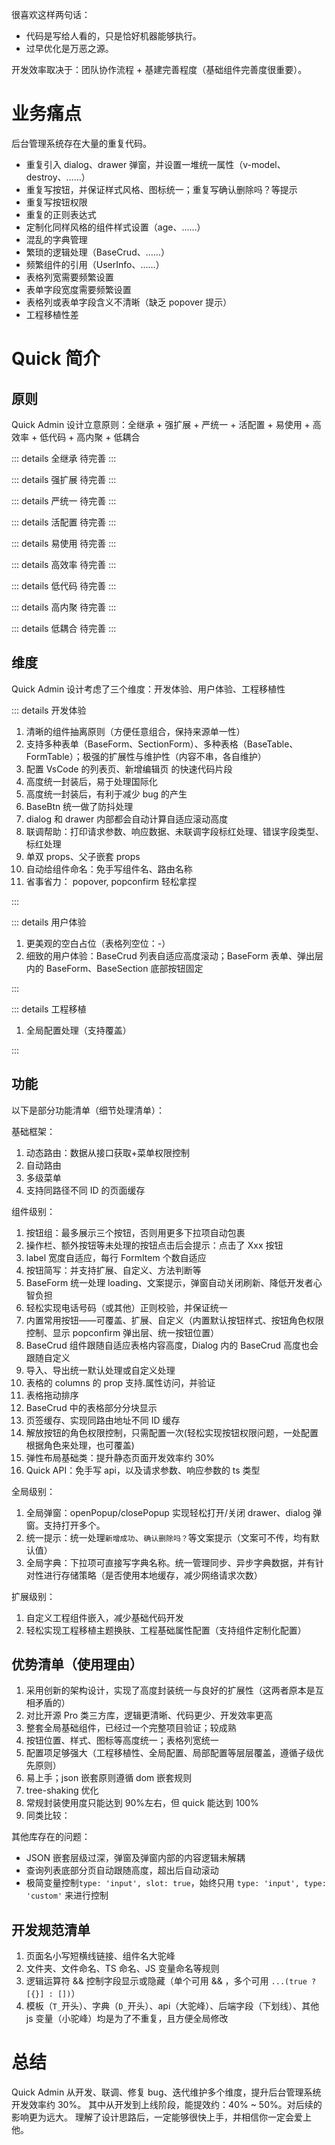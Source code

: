 很喜欢这样两句话：

- 代码是写给人看的，只是恰好机器能够执行。
- 过早优化是万恶之源。

开发效率取决于：团队协作流程 + 基建完善程度（基础组件完善度很重要）。

# 业务痛点

后台管理系统存在大量的重复代码。

- 重复引入 dialog、drawer 弹窗，并设置一堆统一属性（v-model、destroy、……）
- 重复写按钮，并保证样式风格、图标统一；重复写确认删除吗？等提示
- 重复写按钮权限
- 重复的正则表达式
- 定制化同样风格的组件样式设置（age、……）
- 混乱的字典管理
- 繁琐的逻辑处理（BaseCrud、……）
- 频繁组件的引用（UserInfo、……）
- 表格列宽需要频繁设置
- 表单字段宽度需要频繁设置
- 表格列或表单字段含义不清晰（缺乏 popover 提示）
- 工程移植性差

# Quick 简介

## 原则

Quick Admin 设计立意原则：全继承 + 强扩展 + 严统一 + 活配置 + 易使用 + 高效率 + 低代码 + 高内聚 + 低耦合

::: details 全继承
待完善
:::

::: details 强扩展
待完善
:::

::: details 严统一
待完善
:::

::: details 活配置
待完善
:::

::: details 易使用
待完善
:::

::: details 高效率
待完善
:::

::: details 低代码
待完善
:::

::: details 高内聚
待完善
:::

::: details 低耦合
待完善
:::

## 维度

Quick Admin 设计考虑了三个维度：开发体验、用户体验、工程移植性

::: details 开发体验

1. 清晰的组件抽离原则（方便任意组合，保持来源单一性）
2. 支持多种表单（BaseForm、SectionForm）、多种表格（BaseTable、FormTable）；极强的扩展性与维护性（内容不串，各自维护）
3. 配置 VsCode 的列表页、新增编辑页 的快速代码片段
4. 高度统一封装后，易于处理国际化
5. 高度统一封装后，有利于减少 bug 的产生
6. BaseBtn 统一做了防抖处理
7. dialog 和 drawer 内部都会自动计算自适应滚动高度
8. 联调帮助：打印请求参数、响应数据、未联调字段标红处理、错误字段类型、标红处理
9. 单双 props、父子嵌套 props
10. 自动给组件命名：免手写组件名、路由名称
11. 省事省力： popover, popconfirm 轻松拿捏

:::

::: details 用户体验

1. 更美观的空白占位（表格列空位：-）
2. 细致的用户体验：BaseCrud 列表自适应高度滚动；BaseForm 表单、弹出层内的 BaseForm、BaseSection 底部按钮固定

:::

::: details 工程移植

1. 全局配置处理（支持覆盖）

:::

## 功能

以下是部分功能清单（细节处理清单）：

基础框架：

1. 动态路由：数据从接口获取+菜单权限控制
2. 自动路由
3. 多级菜单
4. 支持同路径不同 ID 的页面缓存

组件级别：

1. 按钮组：最多展示三个按钮，否则用更多下拉项自动包裹
2. 操作栏、额外按钮等未处理的按钮点击后会提示：点击了 Xxx 按钮
3. label 宽度自适应，每行 FormItem 个数自适应
4. 按钮简写：并支持扩展、自定义、方法判断等
5. BaseForm 统一处理 loading、文案提示，弹窗自动关闭刷新、降低开发者心智负担
6. 轻松实现电话号码（或其他）正则校验，并保证统一
7. 内置常用按钮——可覆盖、扩展、自定义（内置默认按钮样式、按钮角色权限控制、显示 popconfirm 弹出层、统一按钮位置）
8. BaseCrud 组件跟随自适应表格内容高度，Dialog 内的 BaseCrud 高度也会跟随自定义
9. 导入、导出统一默认处理或自定义处理
10. 表格的 columns 的 prop 支持.属性访问，并验证
11. 表格拖动排序
12. BaseCrud 中的表格部分分块显示
13. 页签缓存、实现同路由地址不同 ID 缓存
14. 解放按钮的角色权限控制，只需配置一次(轻松实现按钮权限问题，一处配置根据角色来处理，也可覆盖)
15. 弹性布局基础类：提升静态页面开发效率约 30%
16. Quick API：免手写 api，以及请求参数、响应参数的 ts 类型

全局级别：

1. 全局弹窗：openPopup/closePopup 实现轻松打开/关闭 drawer、dialog 弹窗。支持打开多个。
2. 统一提示：统一处理`新增成功`、`确认删除吗？`等文案提示（文案可不传，均有默认值）
3. 全局字典：下拉项可直接写字典名称。统一管理同步、异步字典数据，并有针对性进行存储策略（是否使用本地缓存，减少网络请求次数）

扩展级别：

1. 自定义工程组件嵌入，减少基础代码开发
2. 轻松实现工程移植主题换肤、工程基础属性配置（支持组件定制化配置）

## 优势清单（使用理由）

1. 采用创新的架构设计，实现了高度封装统一与良好的扩展性（这两者原本是互相矛盾的）
2. 对比开源 Pro 类三方库，逻辑更清晰、代码更少、开发效率更高
3. 整套全局基础组件，已经过一个完整项目验证；较成熟
4. 按钮位置、样式、图标等高度统一；表格列宽统一
5. 配置项足够强大（工程移植性、全局配置、局部配置等层层覆盖，遵循子级优先原则）
6. 易上手；json 嵌套原则遵循 dom 嵌套规则
7. tree-shaking 优化
8. 常规封装使用度只能达到 90%左右，但 quick 能达到 100%
9. 同类比较：

其他库存在的问题：

- JSON 嵌套层级过深，弹窗及弹窗内部的内容逻辑未解耦
- 查询列表底部分页自动跟随高度，超出后自动滚动
- 极简变量控制`type: 'input', slot: true`，始终只用 `type: 'input', type: 'custom'` 来进行控制

## 开发规范清单

1. 页面名小写短横线链接、组件名大驼峰
2. 文件夹、文件命名、TS 命名、JS 变量命名等规则
3. 逻辑运算符 && 控制字段显示或隐藏（单个可用 && ，多个可用 `...(true ? [{}] : [])`）
4. 模板（`T_`开头）、字典（`D_`开头）、api（大驼峰）、后端字段（下划线）、其他 js 变量（小驼峰）均是为了不重复，且方便全局修改

# 总结

Quick Admin 从开发、联调、修复 bug、迭代维护多个维度，提升后台管理系统开发效率约 30%。
其中从开发到上线阶段，能提效约：40% ~ 50%。对后续的影响更为远大。
理解了设计思路后，一定能够很快上手，并相信你一定会爱上他。
